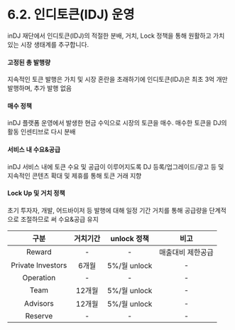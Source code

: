 # 6.2. 인디토큰(IDJ) 운영

inDJ 재단에서 인디토큰(IDJ)의 적절한 분배, 거치, Lock 정책을 통해 원활하고 가치 있는 시장 생태계를 추구합니다.

#### 고정된 총 발행량

지속적인 토큰 발행은 가치 및 시장 혼란을 초래하기에 인디토큰(IDJ)은 최초 3억 개만 발행하며, 추가 발행 없음

#### 매수 정책

inDJ 플랫폼 운영에서 발생한 현금 수익으로 시장의 토큰을 매수. 매수한 토큰을 DJ의 활동 인센티브로 다시 분배

#### 서비스 내 수요&공급

inDJ 서비스 내에 토큰 수요 및 공급이 이루어지도록 DJ 등록/업그레이드/광고 등 및 지속적인 콘텐츠 확대 및 제휴를 통해 토큰 거래 지향

#### Lock Up 및 거치 정책

초기 투자자, 개발, 어드바이저 등 발행에 대해 일정 기간 거치를 통해 공급량을 단계적으로 조절하므로 써 수요&공급 유지

|         구분        |  거치기간 |  unlock 정책  |     비고    |
| :---------------: | :---: | :---------: | :-------: |
|       Reward      |   -   |      -      | 매출대비 제한공급 |
| Private Investors |  6개월  | 5%/월 unlock |     -     |
|     Operation     |   -   |      -      |     -     |
|        Team       | 12개월  | 5%/월 unlock |     -     |
|      Advisors     | 12개월  | 5%/월 unlock |     -     |
|      Reserve      |   -   |      -      |     -     |
